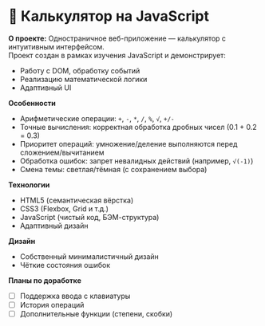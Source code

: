 # :school: Калькулятор на JavaScript 
**О проекте:** Одностраничное веб-приложение — калькулятор с интуитивным интерфейсом.  
Проект создан в рамках изучения JavaScript и демонстрирует:  
- Работу с DOM, обработку событий
- Реализацию математической логики
- Адаптивный UI

**Особенности**  
- Арифметические операции: `+`, `-`, `*`, `/`, `%`, `√`, `+/-`  
- Точные вычисления: корректная обработка дробных чисел (0.1 + 0.2 = 0.3)  
- Приоритет операций: умножение/деление выполняются перед сложением/вычитанием  
- Обработка ошибок: запрет невалидных действий (например, `√(-1)`)  
- Смена темы: светлая/тёмная (с сохранением выбора)  

**Технологии**  
- HTML5 (семантическая вёрстка)  
- CSS3 (Flexbox, Grid и т.д.)  
- JavaScript (чистый код, БЭМ-структура)  
- Адаптивный дизайн  

**Дизайн**  
- Собственный минималистичный дизайн
- Чёткие состояния ошибок

**Планы по доработке**  
- [ ] Поддержка ввода с клавиатуры  
- [ ] История операций  
- [ ] Дополнительные функции (степени, скобки) 